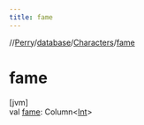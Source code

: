 ```yaml
---
title: fame
---
```

//[Perry](../../../index.html)/[database](../index.html)/[Characters](index.html)/[fame](fame.html)



# fame



[jvm]\
val [fame](fame.html): Column<[Int](https://kotlinlang.org/api/latest/jvm/stdlib/kotlin/-int/index.html)>




